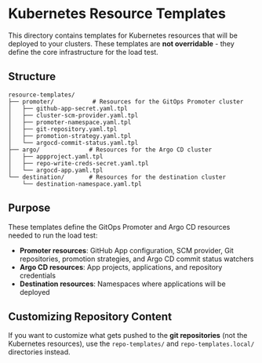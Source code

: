 # Kubernetes Resource Templates

This directory contains templates for Kubernetes resources that will be deployed to your clusters. These templates are **not overridable** - they define the core infrastructure for the load test.

## Structure

```
resource-templates/
├── promoter/           # Resources for the GitOps Promoter cluster
│   ├── github-app-secret.yaml.tpl
│   ├── cluster-scm-provider.yaml.tpl
│   ├── promoter-namespace.yaml.tpl
│   ├── git-repository.yaml.tpl
│   ├── promotion-strategy.yaml.tpl
│   └── argocd-commit-status.yaml.tpl
├── argo/              # Resources for the Argo CD cluster
│   ├── appproject.yaml.tpl
│   ├── repo-write-creds-secret.yaml.tpl
│   └── argocd-app.yaml.tpl
└── destination/       # Resources for the destination cluster
    └── destination-namespace.yaml.tpl
```

## Purpose

These templates define the GitOps Promoter and Argo CD resources needed to run the load test:

- **Promoter resources**: GitHub App configuration, SCM provider, Git repositories, promotion strategies, and Argo CD commit status watchers
- **Argo CD resources**: App projects, applications, and repository credentials
- **Destination resources**: Namespaces where applications will be deployed

## Customizing Repository Content

If you want to customize what gets pushed to the **git repositories** (not the Kubernetes resources), use the `repo-templates/` and `repo-templates.local/` directories instead.

